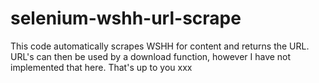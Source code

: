 # selenium-wshh-url-scrape
This code automatically scrapes WSHH for content and returns the URL. URL's can then be used by a download function, however I have not implemented that here. That's up to you xxx
